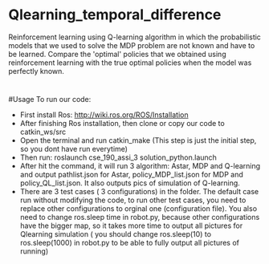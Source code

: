 # Qlearning_temporal_difference
Reinforcement learning using Q-learning algorithm in which the probabilistic models that we used to solve the MDP problem are not known and have to be learned. Compare the 'optimal' policies that we obtained using reinforcement learning with the true optimal policies when the model was perfectly known.

#
#Usage
To run our code:
+ First install Ros: http://wiki.ros.org/ROS/Installation
+ After finishing Ros installation, then clone or copy our code to catkin_ws/src
+ Open the terminal and run catkin_make (This step is just the initial step, so you dont have run everytime)
+ Then run: 
          roslaunch cse_190_assi_3 solution_python.launch
+ After hit the command, it will run 3 algorithm: Astar, MDP and Q-learning and output pathlist.json for Astar, policy_MDP_list.json for MDP and policy_QL_list.json. It also outputs pics of simulation of Q-learning.
+ There are 3 test cases ( 3 configurations) in the folder. The default case run without modifying the code, to run other test cases, you need to replace other configurations to orginal one (configuration file). You also need to change ros.sleep time in robot.py, because other configurations have the bigger map, so it takes more time to output all pictures for Qlearning simulation ( you should change ros.sleep(10) to ros.sleep(1000) in robot.py to be able to fully output all pictures of running)
